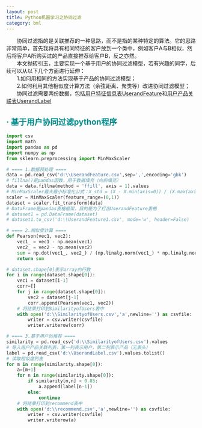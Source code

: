 ```yaml
---
layout: post
title: Python机器学习之协同过滤
category: bml
---
```


&emsp;&emsp;协同过滤指的是关联推荐的一种思路，而不是指的某种特定的算法。它的思路非常简单，首先我将具有相同特征的客户放到一个类中，例如客户A与B相似，然后将客户A所购买过的产品直接推荐给客户B，反之亦然。    
&emsp;&emsp;本文抛砖引玉，主要实现一个基于用户的协同过滤模型，若有兴趣的同学，后续可以从以下几个方面进行延伸：    
&emsp;&emsp;1.如何用相同的方法实现基于产品的协同过滤模型；        
&emsp;&emsp;2.如何利用其他相似度计算方法（余弦距离、聚类等）改进协同过滤模型；      
&emsp;&emsp;协同过滤需要两份数据，包括[用户特征信息表UserandFeature](https://github.com/carrylaw/Archive/blob/master/%E6%9C%BA%E5%99%A8%E5%AD%A6%E4%B9%A0%E6%96%87%E4%BB%B6%E5%A4%B9/recommend/UserandFeature.csv)和[用户产品关联表UserandLabel](https://github.com/carrylaw/Archive/blob/master/%E6%9C%BA%E5%99%A8%E5%AD%A6%E4%B9%A0%E6%96%87%E4%BB%B6%E5%A4%B9/recommend/UserandLabel.csv)      
## **<span style="color:#008B8B">· 基于用户协同过滤python程序</span>**
```python
import csv
import math
import pandas as pd
import numpy as np
from sklearn.preprocessing import MinMaxScaler 

# ==== 1.数据预处理 ====
data = pd.read_csv('d:\\UserandFeature.csv',sep=',',encoding='gbk')
# fillna()是pandas函数，用于数据填充（向前填充）
data = data.fillna(method = 'ffill', axis = 1).values
# MinMaxScaler最大最小标准化公式：X_std = (X - X.min(axis=0)) / (X.max(axis=0) - X.min(axis=0)) 
scaler = MinMaxScaler(feature_range=(0,1))
dataset = scaler.fit_transform(data)
# DataFrame是pandas表格框架，目的是为了打出UserandFeature表格
# dataset1 = pd.DataFrame(dataset)
# dataset1.to_csv('d:\\UserandFeature1.csv', mode='w', header=False)

# ==== 2.相似度计算 ====
def Pearson(vec1, vec2):
    vec1_ = vec1 - np.mean(vec1)
    vec2_ = vec2 - np.mean(vec2)
    sum = np.dot(vec1_, vec2_) / (np.linalg.norm(vec1_) * np.linalg.norm(vec2_))
    return sum

# dataset.shape[0]表示array的行数
for i in range(dataset.shape[0]):
    vec1 = dataset[i-1]
    corr=[]
    for j in range(dataset.shape[0]):
        vec2 = dataset[j-1]
        corr.append(Pearson(vec1, vec2))
    # 将结果打印到SimilarityofUsers表中
    with open('d:\\SimilarityofUsers.csv','a',newline='') as csvfile:
        writer = csv.writer(csvfile)
        writer.writerow(corr)

# ==== 3.基于用户的推荐 ====
similarity = pd.read_csv('d:\\SimilarityofUsers.csv').values
# 导入用户产品关联列表，第一列表示用户，第二列表示产品（无表头）
label = pd.read_csv('d:\\UserandLabel.csv').values.tolist()
# 读取相似度列表
for m in range(similarity.shape[0]):
    a=[m+1]
    for n in range(similarity.shape[0]):
        if similarity[m,n] > 0.85:
            a.append(label[n-1])
        else:
            continue
    # 将结果打印到recommend表中
    with open('d:\\recommend.csv','a',newline='') as csvfile:
        writer = csv.writer(csvfile)
        writer.writerow(a)
```